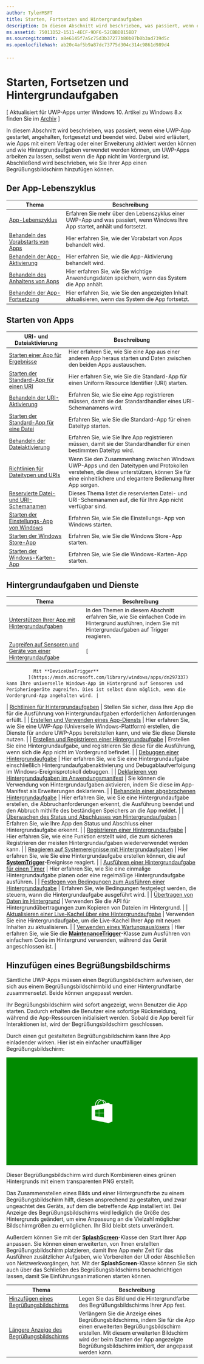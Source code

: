 ```yaml
---
author: TylerMSFT
title: Starten, Fortsetzen und Hintergrundaufgaben
description: In diesem Abschnitt wird beschrieben, was passiert, wenn eine UWP-App (Universelle Windows-Plattform) gestartet, angehalten, fortgesetzt und beendet wird.
ms.assetid: 75011D52-1511-4ECF-9DF6-52CBBDB15BD7
ms.sourcegitcommit: a8e6145f7a5c75d3b37277b80b07b0b3ad739d5c
ms.openlocfilehash: ab20c4af5b9a87dc73775d304c314c9861d989d4

---
```


# Starten, Fortsetzen und Hintergrundaufgaben


\[ Aktualisiert für UWP-Apps unter Windows 10. Artikel zu Windows 8.x finden Sie im [Archiv](http://go.microsoft.com/fwlink/p/?linkid=619132) \]


In diesem Abschnitt wird beschrieben, was passiert, wenn eine UWP-App gestartet, angehalten, fortgesetzt und beendet wird. Dabei wird erläutert, wie Apps mit einem Vertrag oder einer Erweiterung aktiviert werden können und wie Hintergrundaufgaben verwendet werden können, um UWP-Apps arbeiten zu lassen, selbst wenn die App nicht im Vordergrund ist. Abschließend wird beschrieben, wie Sie Ihrer App einen Begrüßungsbildschirm hinzufügen können.

## Der App-Lebenszyklus

| Thema                                            | Beschreibung                                                                                                     |
|--------------------------------------------------|-----------------------------------------------------------------------------------------------------------------|
| [App-Lebenszyklus](app-lifecycle.md)               | Erfahren Sie mehr über den Lebenszyklus einer UWP-App und was passiert, wenn Windows Ihre App startet, anhält und fortsetzt. |
| [Behandeln des Vorabstarts von Apps](handle-app-prelaunch.md) | Hier erfahren Sie, wie der Vorabstart von Apps behandelt wird.                                                                              |
| [Behandeln der App-Aktivierung](activate-an-app.md)     | Hier erfahren Sie, wie die App-Aktivierung behandelt wird.                                                                             |
| [Behandeln des Anhaltens von Apps](suspend-an-app.md)         | Hier erfahren Sie, wie Sie wichtige Anwendungsdaten speichern, wenn das System die App anhält.                                 |
| [Behandeln der App-Fortsetzung](resume-an-app.md)           | Hier erfahren Sie, wie Sie den angezeigten Inhalt aktualisieren, wenn das System die App fortsetzt.                                        |

 

## Starten von Apps


| URI- und Dateiaktivierung                                                                         | Beschreibung                                                                                                                                                                |
|-------------------------------------------------------------------------------------------------|----------------------------------------------------------------------------------------------------------------------------------------------------------------------------|
| [Starten einer App für Ergebnisse](how-to-launch-an-app-for-results.md)                               | Hier erfahren Sie, wie Sie eine App aus einer anderen App heraus starten und Daten zwischen den beiden Apps austauschen.                                                                                             |
| [Starten der Standard-App für einen URI](launch-default-app.md)                                      | Hier erfahren Sie, wie Sie die Standard-App für einen Uniform Resource Identifier (URI) starten.                                                                                               |
| [Behandeln der URI-Aktivierung](handle-uri-activation.md)                                              | Erfahren Sie, wie Sie eine App registrieren müssen, damit sie der Standardhandler eines URI-Schemanamens wird.                                                                                          |
| [Starten der Standard-App für eine Datei](launch-the-default-app-for-a-file.md)                      | Erfahren Sie, wie Sie die Standard-App für einen Dateityp starten.                                                                                                                       |
| [Behandeln der Dateiaktivierung](handle-file-activation.md)                                            | Erfahren Sie, wie Sie Ihre App registrieren müssen, damit sie der Standardhandler für einen bestimmten Dateityp wird.                                                                                                  |
| [Richtlinien für Dateitypen und URIs](https://msdn.microsoft.com/library/windows/apps/hh700321) | Wenn Sie den Zusammenhang zwischen Windows UWP-Apps und den Dateitypen und Protokollen verstehen, die diese unterstützen, können Sie für eine einheitlichere und elegantere Bedienung Ihrer App sorgen. |
| [Reservierte Datei- und URI-Schemanamen](reserved-uri-scheme-names.md)                             | Dieses Thema listet die reservierten Datei- und URI-Schemanamen auf, die für Ihre App nicht verfügbar sind.                                                                                |
| [Starten der Einstellungs-App von Windows](launch-settings-app.md)                                      | Erfahren Sie, wie Sie die Einstellungs-App von Windows starten.                                                                                                                              |
| [Starten der Windows Store-App](launch-store-app.md)                                            | Erfahren Sie, wie Sie die Windows Store-App starten.                                                                                                                                 |
| [Starten der Windows-Karten-App](launch-maps-app.md)                                              | Erfahren Sie, wie Sie die Windows-Karten-App starten.                                                                                                                                  |

 

## Hintergrundaufgaben und Dienste



| Thema                                                                                                            | Beschreibung                                                                                                                                                                                   |
|------------------------------------------------------------------------------------------------------------------|-----------------------------------------------------------------------------------------------------------------------------------------------------------------------------------------------|
| [Unterstützen Ihrer App mit Hintergrundaufgaben](support-your-app-with-background-tasks.md)                             | In den Themen in diesem Abschnitt erfahren Sie, wie Sie einfachen Code im Hintergrund ausführen, indem Sie mit Hintergrundaufgaben auf Trigger reagieren.                                                       |
| [Zugreifen auf Sensoren und Geräte von einer Hintergrundaufgabe](access-sensors-and-devices-from-a-background-task.md)       | [
              Mit **DeviceUseTrigger**
            ](https://msdn.microsoft.com/library/windows/apps/dn297337) kann Ihre universelle Windows-App im Hintergrund auf Sensoren und Peripheriegeräte zugreifen. Dies ist selbst dann möglich, wenn die Vordergrund-App angehalten wird. |
| [Richtlinien für Hintergrundaufgaben](guidelines-for-background-tasks.md)                                           | Stellen Sie sicher, dass Ihre App die für die Ausführung von Hintergrundaufgaben erforderlichen Anforderungen erfüllt.                                                                                                                          |
| [Erstellen und Verwenden eines App-Diensts](how-to-create-and-consume-an-app-service.md)                                | Hier erfahren Sie, wie Sie eine UWP-App (Universelle Windows-Plattform) erstellen, die Dienste für andere UWP-Apps bereitstellen kann, und wie Sie diese Dienste nutzen.                                                                                  |
| [Erstellen und Registrieren einer Hintergrundaufgabe](create-and-register-a-background-task.md)                               | Erstellen Sie eine Hintergrundaufgabe, und registrieren Sie diese für die Ausführung, wenn sich die App nicht im Vordergrund befindet.                                                                                                 |
| [Debuggen einer Hintergrundaufgabe](debug-a-background-task.md)                                                           | Hier erfahren Sie, wie Sie eine Hintergrundaufgabe einschließlich Hintergrundaufgabenaktivierung und Debugablaufverfolgung im Windows-Ereignisprotokoll debuggen.                                                                        |
| [Deklarieren von Hintergrundaufgaben im Anwendungsmanifest](declare-background-tasks-in-the-application-manifest.md) | Sie können die Verwendung von Hintergrundaufgaben aktivieren, indem Sie diese im App-Manifest als Erweiterungen deklarieren.                                                                                                       |
| [Behandeln einer abgebrochenen Hintergrundaufgabe](handle-a-cancelled-background-task.md)                                     | Hier erfahren Sie, wie Sie eine Hintergrundaufgabe erstellen, die Abbruchanforderungen erkennt, die Ausführung beendet und den Abbruch mithilfe des beständigen Speichers an die App meldet.                                     |
| [Überwachen des Status und Abschlusses von Hintergrundaufgaben](monitor-background-task-progress-and-completion.md)           | Erfahren Sie, wie Ihre App den Status und Abschluss einer Hintergrundaufgabe erkennt.                                                                                                                     |
| [Registrieren einer Hintergrundaufgabe](register-a-background-task.md)                                                     | Hier erfahren Sie, wie eine Funktion erstellt wird, die zum sicheren Registrieren der meisten Hintergrundaufgaben wiederverwendet werden kann.                                                                                                  |
| [Reagieren auf Systemereignisse mit Hintergrundaufgaben](respond-to-system-events-with-background-tasks.md)             | Hier erfahren Sie, wie Sie eine Hintergrundaufgabe erstellen können, die auf [**SystemTrigger**](https://msdn.microsoft.com/library/windows/apps/br224839)-Ereignisse reagiert.                                                                         |
| [Ausführen einer Hintergrundaufgabe für einen Timer](run-a-background-task-on-a-timer-.md)                                        | Hier erfahren Sie, wie Sie eine einmalige Hintergrundaufgabe planen oder eine regelmäßige Hintergrundaufgabe ausführen.                                                                                                          |
| [Festlegen von Bedingungen zum Ausführen einer Hintergrundaufgabe](set-conditions-for-running-a-background-task.md)                 | Erfahren Sie, wie Bedingungen festgelegt werden, die steuern, wann die Hintergrundaufgabe ausgeführt wird.                                                                                                                  |
| [Übertragen von Daten im Hintergrund](https://msdn.microsoft.com/library/windows/apps/mt280377)                                           | Verwenden Sie die API für Hintergrundübertragungen zum Kopieren von Dateien im Hintergrund.                                                                                                                              |
| [Aktualisieren einer Live-Kachel über eine Hintergrundaufgabe](update-a-live-tile-from-a-background-task.md)                       | Verwenden Sie eine Hintergrundaufgabe, um die Live-Kachel Ihrer App mit neuen Inhalten zu aktualisieren.                                                                                                                      |
| [Verwenden eines Wartungsauslösers](use-a-maintenance-trigger.md)                                                       | Hier erfahren Sie, wie Sie die [**MaintenanceTrigger**](https://msdn.microsoft.com/library/windows/apps/hh700517)-Klasse zum Ausführen von einfachem Code im Hintergrund verwenden, während das Gerät angeschlossen ist.                             |

 

## Hinzufügen eines Begrüßungsbildschirms


Sämtliche UWP-Apps müssen einen Begrüßungsbildschirm aufweisen, der sich aus einem Begrüßungsbildschirmbild und einer Hintergrundfarbe zusammensetzt. Beide können angepasst werden.

Ihr Begrüßungsbildschirm wird sofort angezeigt, wenn Benutzer die App starten. Dadurch erhalten die Benutzer eine sofortige Rückmeldung, während die App-Ressourcen initialisiert werden. Sobald die App bereit für Interaktionen ist, wird der Begrüßungsbildschirm geschlossen.

Durch einen gut gestalteten Begrüßungsbildschirm kann Ihre App einladender wirken. Hier ist ein einfacher unauffälliger Begrüßungsbildschirm:

![Eine auf 75 % skalierte Bildschirmaufnahme des Begrüßungsbildschirms aus dem Begrüßungsbildschirmbeispiel.](images/regularsplashscreen.png)

Dieser Begrüßungsbildschirm wird durch Kombinieren eines grünen Hintergrunds mit einem transparenten PNG erstellt.

Das Zusammenstellen eines Bilds und einer Hintergrundfarbe zu einem Begrüßungsbildschirm hilft, diesen ansprechend zu gestalten, und zwar ungeachtet des Geräts, auf dem die betreffende App installiert ist. Bei Anzeige des Begrüßungsbildschirms wird lediglich die Größe des Hintergrunds geändert, um eine Anpassung an die Vielzahl möglicher Bildschirmgrößen zu ermöglichen. Ihr Bild bleibt stets unverändert.

Außerdem können Sie mit der [**SplashScreen**](https://msdn.microsoft.com/library/windows/apps/br224763)-Klasse den Start Ihrer App anpassen. Sie können einen erweiterten, von Ihnen erstellten Begrüßungsbildschirm platzieren, damit Ihre App mehr Zeit für das Ausführen zusätzlicher Aufgaben, wie Vorbereiten der UI oder Abschließen von Netzwerkvorgängen, hat. Mit der **SplashScreen**-Klasse können Sie sich auch über das Schließen des Begrüßungsbildschirms benachrichtigen lassen, damit Sie Einführungsanimationen starten können.

| Thema                                                                          | Beschreibung                                                                                                                                                                                       |
|--------------------------------------------------------------------------------|---------------------------------------------------------------------------------------------------------------------------------------------------------------------------------------------------|
| [Hinzufügen eines Begrüßungsbildschirms](add-a-splash-screen.md)                                 | Legen Sie das Bild und die Hintergrundfarbe des Begrüßungsbildschirms Ihrer App fest.                                                                                                                                          |
| [Längere Anzeige des Begrüßungsbildschirms](create-a-customized-splash-screen.md) | Verlängern Sie die Anzeige eines Begrüßungsbildschirms, indem Sie für die App einen erweiterten Begrüßungsbildschirm erstellen. Mit diesem erweiterten Bildschirm wird der beim Starten der App angezeigte Begrüßungsbildschirm imitiert, der angepasst werden kann. |

 

 

 



<!--HONumber=Jun16_HO4-->


